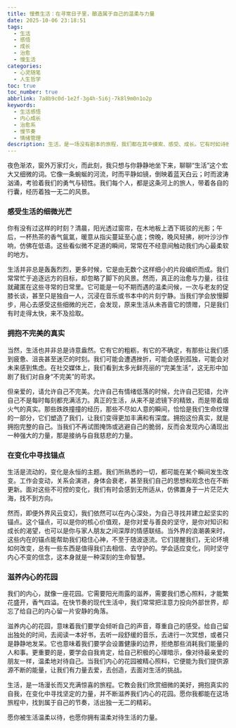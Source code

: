 ```yaml
---
title: 慢煮生活：在寻常日子里，酿造属于自己的温柔与力量
date: 2025-10-06 23:18:51
tags:
  - 生活
  - 感悟
  - 成长
  - 治愈
  - 慢生活
categories:
  - 心灵随笔
  - 人生哲学
toc: true
toc_number: true
abbrlink: 7a8b9c0d-1e2f-3g4h-5i6j-7k8l9m0n1o2p
keywords:
  - 生活感悟
  - 内心成长
  - 治愈系
  - 慢节奏
  - 情绪管理
description: 生活，是一场没有剧本的旅程，我们都在其中摸索、感受、成长。它有时如诗般美好，有时又如谜般深邃。这篇文章，想与你一同慢下来，去品味那些被我们匆匆略过的日常，去拥抱那些不完美的真实，去发现内心深处，那份足以抵御世间风雨的温柔与力量。愿我们都能在寻常日子里，酿造出属于自己的，独一无二的生命滋味。
---
```


夜色渐浓，窗外万家灯火，而此刻，我只想与你静静地坐下来，聊聊“生活”这个宏大又细微的词。它像一条蜿蜒的河流，时而平静如镜，倒映着蓝天白云；时而波涛汹涌，考验着我们的勇气与韧性。我们每个人，都是这条河上的旅人，带着各自的行囊，经历着独一无二的风景。

### 感受生活的细微光芒

你有没有过这样的时刻？清晨，阳光透过窗帘，在木地板上洒下斑驳的光影；午后，一杯热茶的香气氤氲，暖意从指尖蔓延至心底；傍晚，晚风轻拂，树叶沙沙作响，仿佛在低语。这些看似微不足道的瞬间，常常在不经意间触动我们内心最柔软的地方。

生活并非总是轰轰烈烈，更多时候，它是由无数个这样细小的片段编织而成。我们常常忙于追逐远方的目标，却忽略了脚下的风景。然而，真正的治愈与力量，往往就藏匿在这些寻常的日常里。它可能是一句不期而遇的温柔问候，一次与老友的促膝长谈，甚至只是独自一人，沉浸在音乐或书本中的片刻宁静。当我们学会放慢脚步，用心去感受这些细微的光芒，会发现，原来生活从未吝啬它的馈赠，只是我们有时走得太快，来不及拾取。

### 拥抱不完美的真实

当然，生活也并非总是诗意盎然。它有它的粗粝，有它的不确定，有那些让我们感到疲惫、沮丧甚至迷茫的时刻。我们可能会遭遇挫折，可能会感到孤独，可能会对未来感到焦虑。在社交媒体上，我们看到太多光鲜亮丽的“完美生活”，这无形中加剧了我们对自身“不完美”的苛求。

但亲爱的，请允许自己不完美。允许自己有情绪低落的时候，允许自己犯错，允许自己不是每时每刻都充满活力。真正的生活，从来不是滤镜下的精致，而是带着烟火气的真实。那些跌跌撞撞的经历，那些不尽如人意的瞬间，恰恰是我们生命纹理的一部分，它们塑造了我们，让我们变得更加丰满和有深度。拥抱这份真实，就是拥抱完整的自己。当我们不再试图掩饰或逃避自己的脆弱，反而会发现内心涌现出一种强大的力量，那是接纳与自我慈悲的力量。

### 在变化中寻找锚点

生活是流动的，变化是永恒的主题。我们所熟悉的一切，都可能在某个瞬间发生改变。工作会变动，关系会演进，身体会衰老，甚至我们自己的思想和观念也在不断更新。面对这些不可控的变化，我们有时会感到无所适从，仿佛置身于一片茫茫大海，找不到方向。

然而，即便外界风云变幻，我们依然可以在内心深处，为自己寻找并建立起坚实的锚点。这个锚点，可以是你的核心价值观，是你对爱与善良的坚守，是你对知识和成长的渴望，也可以是你与家人朋友之间深厚的情感联结。当外界的浪潮袭来时，这些内在的锚点能帮助我们稳住心神，不至于随波逐流。它们提醒我们，无论环境如何改变，总有一些东西是值得我们去相信、去守护的。学会适应变化，同时坚守内心不变的信念，这本身就是一种深刻的生命智慧。

### 滋养内心的花园

我们的内心，就像一座花园。它需要阳光雨露的滋养，需要我们悉心照料，才能繁花盛开，香气四溢。在快节奏的现代生活中，我们常常把注意力投向外部世界，却忘了给自己的内心留一片安静的角落。

滋养内心的花园，意味着我们要学会倾听自己的声音，尊重自己的感受。给自己留出独处的时间，去阅读一本好书，去听一段舒缓的音乐，去进行一次冥想，或者只是静静地发呆。它也意味着我们要学会设置健康的边界，拒绝那些消耗我们能量的人和事。更重要的是，要学会自我肯定，给自己积极的心理暗示，像对待最亲爱的朋友一样，温柔地对待自己。当我们内心的花园被精心照料，它便能为我们提供源源不断的能量，让我们有力量去爱，去创造，去面对生活的挑战。

生活，是一场漫长而又充满惊喜的旅程。它教会我们欣赏细微的美好，拥抱真实的自我，在变化中寻找坚定的力量，并不断滋养我们内心的花园。愿你我都能在这场旅程中，找到属于自己的节奏，活出独一无二的精彩。

愿你被生活温柔以待，也愿你拥有温柔对待生活的力量。
